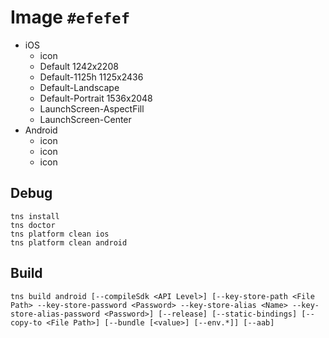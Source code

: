 # Image `#efefef`
- iOS
  - icon
  - Default 1242x2208
  - Default-1125h 1125x2436
  - Default-Landscape
  - Default-Portrait 1536x2048
  - LaunchScreen-AspectFill
  - LaunchScreen-Center
- Android
  - icon
  - icon
  - icon

## Debug

```
tns install
tns doctor
tns platform clean ios
tns platform clean android
```

## Build

```
tns build android [--compileSdk <API Level>] [--key-store-path <File Path> --key-store-password <Password> --key-store-alias <Name> --key-store-alias-password <Password>] [--release] [--static-bindings] [--copy-to <File Path>] [--bundle [<value>] [--env.*]] [--aab]
```

